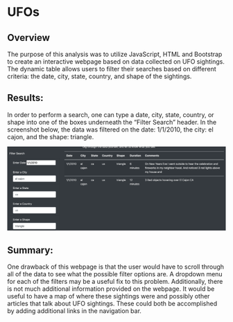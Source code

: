 # UFOs

## Overview
The purpose of this analysis was to utilize JavaScript, HTML and Bootstrap to create an interactive webpage based on data collected on UFO sightings. The dynamic table allows users to filter their searches based on different criteria: the date, city, state, country, and shape of the sightings. 

## Results:
In order to perform a search, one can type a date, city, state, country, or shape into one of the boxes underneath the “Filter Search” header. In the screenshot below, the data was filtered on the date: 1/1/2010, the city: el cajon, and the shape: triangle. 

![Filter Search](/Filter_Search.png)


## Summary: 

One drawback of this webpage is that the user would have to scroll through all of the data to see what the possible filter options are. A dropdown menu for each of the filters may be a useful fix to this problem. Additionally, there is not much additional information provided on the webpage. It would be useful to have a map of where these sightings were and possibly other articles that talk about UFO sightings. These could both be accomplished by adding additional links in the navigation bar. 
